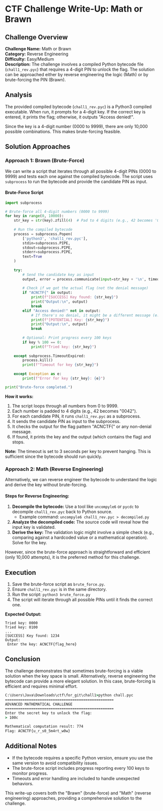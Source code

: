 # CTF Challenge Write-Up: Math or Brawn

## Challenge Overview
**Challenge Name:** Math or Brawn  
**Category:** Reverse Engineering  
**Difficulty:** Easy/Medium  
**Description:** The challenge involves a compiled Python bytecode file (`chall1_rev.pyc`) that requires a 4-digit PIN to unlock the flag. The solution can be approached either by reverse engineering the logic (Math) or by brute-forcing the PIN (Brawn).

## Analysis
The provided compiled bytecode (`chall1_rev.pyc`) is a Python3 compiled executable. When run, it prompts for a 4-digit key. If the correct key is entered, it prints the flag; otherwise, it outputs "Access denied!".

Since the key is a 4-digit number (0000 to 9999), there are only 10,000 possible combinations. This makes brute-forcing feasible.

## Solution Approaches

### Approach 1: Brawn (Brute-Force)
We can write a script that iterates through all possible 4-digit PINs (0000 to 9999) and tests each one against the compiled bytecode. The script uses `subprocess` to run the bytecode and provide the candidate PIN as input.

#### Brute-Force Script
```python
import subprocess

# Brute-force all 4-digit numbers (0000 to 9999)
for key in range(0, 10000):
    str_key = str(key).zfill(4)  # Pad to 4 digits (e.g., 42 becomes '0042')
    
    # Run the compiled bytecode
    process = subprocess.Popen(
        ['python3', 'chall1_rev.pyc'],
        stdin=subprocess.PIPE,
        stdout=subprocess.PIPE,
        stderr=subprocess.PIPE,
        text=True
    )
    
    try:
        # Send the candidate key as input
        output, error = process.communicate(input=str_key + '\n', timeout=3)
        
        # Check if we got the actual flag (not the denial message)
        if "ACNCTF{" in output:
            print(f"[SUCCESS] Key found: {str_key}")
            print("Output:\n", output)
            break
        elif "Access denied!" not in output:
            # If there's no denial, it might be a different message (e.g., flag)
            print(f"[POTENTIAL] Key: {str_key}")
            print("Output:\n", output)
            break
        
        # Optional: Print progress every 100 keys
        if key % 100 == 0:
            print(f"Tried key: {str_key}")
            
    except subprocess.TimeoutExpired:
        process.kill()
        print(f"Timeout for key {str_key}")
        
    except Exception as e:
        print(f"Error for key {str_key}: {e}")

print("Brute-force completed.")
```

**How it works:**
1. The script loops through all numbers from 0 to 9999.
2. Each number is padded to 4 digits (e.g., 42 becomes "0042").
3. For each candidate PIN, it runs `chall1_rev.pyc` as a subprocess.
4. It sends the candidate PIN as input to the subprocess.
5. It checks the output for the flag pattern "ACNCTF{" or any non-denial message.
6. If found, it prints the key and the output (which contains the flag) and stops.

**Note:** The timeout is set to 3 seconds per key to prevent hanging. This is sufficient since the bytecode should run quickly.

### Approach 2: Math (Reverse Engineering)
Alternatively, we can reverse engineer the bytecode to understand the logic and derive the key without brute-forcing.

#### Steps for Reverse Engineering:
1. **Decompile the bytecode:** Use a tool like `uncompyle6` or `pycdc` to decompile `chall1_rev.pyc` back to Python source.
   - Example command: `uncompyle6 chall1_rev.pyc > decompiled.py`
2. **Analyze the decompiled code:** The source code will reveal how the input key is validated.
3. **Derive the key:** The validation logic might involve a simple check (e.g., comparing against a hardcoded value or a mathematical operation). Solve for the key.

However, since the brute-force approach is straightforward and efficient (only 10,000 attempts), it is the preferred method for this challenge.

## Execution
1. Save the brute-force script as `brute_force.py`.
2. Ensure `chall1_rev.pyc` is in the same directory.
3. Run the script: `python3 brute_force.py`
4. The script will iterate through all possible PINs until it finds the correct one.

**Expected Output:**
```
Tried key: 0000
Tried key: 0100
...
[SUCCESS] Key found: 1234
Output:
 Enter the key: ACNCTF{flag_here}
```

## Conclusion
The challenge demonstrates that sometimes brute-forcing is a viable solution when the key space is small. Alternatively, reverse engineering the bytecode can provide a more elegant solution. In this case, brute-forcing is efficient and requires minimal effort.
```cmd
C:\Users\Java\Downloads\ctf\for_git\chall1>python chall.pyc
==================================================
ADVANCED MATHEMATICAL CHALLENGE
==================================================
Enter the secret key to unlock the flag:
> 100c

Mathematical computation result: 774
Flag: ACNCTF{u_r_s0_5m4rt_w0w}
```

## Additional Notes
- If the bytecode requires a specific Python version, ensure you use the same version to avoid compatibility issues.
- The brute-force script includes progress reporting every 100 keys to monitor progress.
- Timeouts and error handling are included to handle unexpected behaviors.

This write-up covers both the "Brawn" (brute-force) and "Math" (reverse engineering) approaches, providing a comprehensive solution to the challenge.
